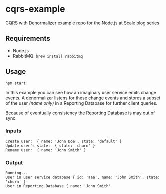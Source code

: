 # cqrs-example

CQRS with Denormalizer example repo for the Node.js at Scale blog series

## Requirements

- Node.js
- RabbitMQ: `brew install rabbitmq`

## Usage

```
npm start
```

In this example you can see how an imaginary user service emits change events.
A denormalizer listens for these change events and stores a subset of the user *(name only)* in a Reporting Database for further client queries.

Because of eventually consistency the Reporting Database is may out of sync.

### Inputs

```
Create user:  { name: 'John Doe', state: 'default' }
Update user's state:  { state: 'churn' }
Rename user:  { name: 'John Smith' }
```

### Output

```
Running...
User in user service database { id: 'aaa', name: 'John Smith', state: 'churn' }
User in Reporting Database { name: 'John Smith'
```
